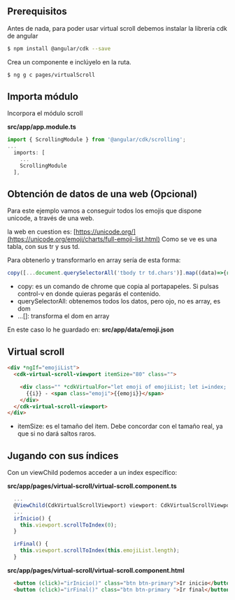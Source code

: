 ## Prerequisitos

Antes de nada, para poder usar virtual scroll debemos instalar la librería cdk de angular

```bash
$ npm install @angular/cdk --save
```

Crea un componente e inclúyelo en la ruta.

```bash
$ ng g c pages/virtualScroll
```

## Importa módulo

Incorpora el módulo scroll

**src/app/app.module.ts**
```typescript
import { ScrollingModule } from '@angular/cdk/scrolling';
...
  imports: [
    ...
    ScrollingModule
  ],
```

## Obtención de datos de una web (Opcional)

Para este ejemplo vamos a conseguir todos los emojis que dispone unicode, a través de una web.

la web en cuestion es: [https://unicode.org/](https://unicode.org/emoji/charts/full-emoji-list.html)
Como se ve es una tabla, con sus tr y sus td.

Para obtenerlo y transformarlo en array sería de esta forma:
```javascript
copy([...document.querySelectorAll('tbody tr td.chars')].map((data)=>{return data.innerText }))
```
- copy: es un comando de chrome que copia al portapapeles. Si pulsas control-v en donde quieras pegarás el contenido.
- querySelectorAll: obtenemos todos los datos, pero ojo, no es array, es dom
- ...[]: transforma el dom en array

En este caso lo he guardado en: **src/app/data/emoji.json**

## Virtual scroll

```html
<div *ngIf="emojiList">
  <cdk-virtual-scroll-viewport itemSize="80" class="">

    <div class="" *cdkVirtualFor="let emoji of emojiList; let i=index; let cuenta=count">
      {{i}} - <span class="emoji">{{emoji}}</span>
    </div>
  </cdk-virtual-scroll-viewport>
</div>
```
- itemSize: es el tamaño del item. Debe concordar con el tamaño real, ya que si no dará saltos raros. 

## Jugando con sus índices

Con un viewChild podemos acceder a un index específico:

**src/app/pages/virtual-scroll/virtual-scroll.component.ts**

```typescript
  ...
  @ViewChild(CdkVirtualScrollViewport) viewport: CdkVirtualScrollViewport;
  ...
  irInicio() {
    this.viewport.scrollToIndex(0);
  }

  irFinal() {
    this.viewport.scrollToIndex(this.emojiList.length);
  }
```

**src/app/pages/virtual-scroll/virtual-scroll.component.html**

```html
  <button (click)="irInicio()" class="btn btn-primary">Ir inicio</button>
  <button (click)="irFinal()" class="btn btn-primary ">Ir final</button>
```
